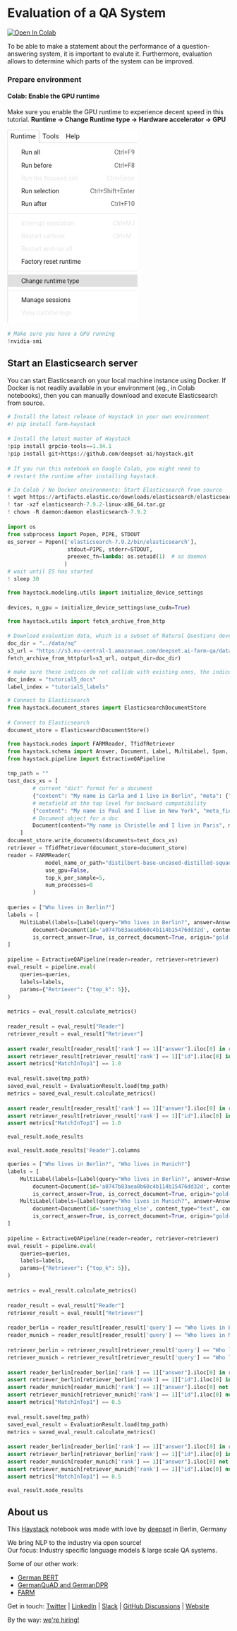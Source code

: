 <!---
title: "Tutorial 5"
metaTitle: "Evaluation of a QA System"
metaDescription: ""
slug: "/docs/tutorial5"
date: "2020-09-03"
id: "tutorial5md"
--->

# Evaluation of a QA System

[![Open In Colab](https://colab.research.google.com/assets/colab-badge.svg)](https://colab.research.google.com/github/deepset-ai/haystack/blob/master/tutorials/Tutorial5_Evaluation.ipynb)

To be able to make a statement about the performance of a question-answering system, it is important to evalute it. Furthermore, evaluation allows to determine which parts of the system can be improved.

### Prepare environment

#### Colab: Enable the GPU runtime
Make sure you enable the GPU runtime to experience decent speed in this tutorial.
**Runtime -> Change Runtime type -> Hardware accelerator -> GPU**

<img src="https://raw.githubusercontent.com/deepset-ai/haystack/master/docs/_src/img/colab_gpu_runtime.jpg">


```python
# Make sure you have a GPU running
!nvidia-smi
```

## Start an Elasticsearch server
You can start Elasticsearch on your local machine instance using Docker. If Docker is not readily available in your environment (eg., in Colab notebooks), then you can manually download and execute Elasticsearch from source.


```python
# Install the latest release of Haystack in your own environment 
#! pip install farm-haystack

# Install the latest master of Haystack
!pip install grpcio-tools==1.34.1
!pip install git+https://github.com/deepset-ai/haystack.git

# If you run this notebook on Google Colab, you might need to
# restart the runtime after installing haystack.
```


```python
# In Colab / No Docker environments: Start Elasticsearch from source
! wget https://artifacts.elastic.co/downloads/elasticsearch/elasticsearch-7.9.2-linux-x86_64.tar.gz -q
! tar -xzf elasticsearch-7.9.2-linux-x86_64.tar.gz
! chown -R daemon:daemon elasticsearch-7.9.2

import os
from subprocess import Popen, PIPE, STDOUT
es_server = Popen(['elasticsearch-7.9.2/bin/elasticsearch'],
                   stdout=PIPE, stderr=STDOUT,
                   preexec_fn=lambda: os.setuid(1)  # as daemon
                  )
# wait until ES has started
! sleep 30
```


```python
from haystack.modeling.utils import initialize_device_settings

devices, n_gpu = initialize_device_settings(use_cuda=True)
```


```python
from haystack.utils import fetch_archive_from_http

# Download evaluation data, which is a subset of Natural Questions development set containing 50 documents
doc_dir = "../data/nq"
s3_url = "https://s3.eu-central-1.amazonaws.com/deepset.ai-farm-qa/datasets/nq_dev_subset_v2.json.zip"
fetch_archive_from_http(url=s3_url, output_dir=doc_dir)
```


```python
# make sure these indices do not collide with existing ones, the indices will be wiped clean before data is inserted
doc_index = "tutorial5_docs"
label_index = "tutorial5_labels"
```


```python
# Connect to Elasticsearch
from haystack.document_stores import ElasticsearchDocumentStore

# Connect to Elasticsearch
document_store = ElasticsearchDocumentStore()
```


```python
from haystack.nodes import FARMReader, TfidfRetriever
from haystack.schema import Answer, Document, Label, MultiLabel, Span, EvaluationResult
from haystack.pipeline import ExtractiveQAPipeline

tmp_path = ""
test_docs_xs = [
        # current "dict" format for a document
        {"content": "My name is Carla and I live in Berlin", "meta": {"meta_field": "test1", "name": "filename1"}},
        # metafield at the top level for backward compatibility
        {"content": "My name is Paul and I live in New York", "meta_field": "test2", "name": "filename2"},
        # Document object for a doc
        Document(content="My name is Christelle and I live in Paris", meta={"meta_field": "test3", "name": "filename3"})
    ]
document_store.write_documents(documents=test_docs_xs)
retriever = TfidfRetriever(document_store=document_store)
reader = FARMReader(
            model_name_or_path="distilbert-base-uncased-distilled-squad",
            use_gpu=False,
            top_k_per_sample=5,
            num_processes=0
        )

queries = ["Who lives in Berlin?"]
labels = [
    MultiLabel(labels=[Label(query="Who lives in Berlin?", answer=Answer(answer="Carla", offsets_in_context=[Span(11, 16)]),
        document=Document(id='a0747b83aea0b60c4b114b15476dd32d', content_type="text", content='My name is Carla and I live in Berlin'),
        is_correct_answer=True, is_correct_document=True, origin="gold-label")])
]

pipeline = ExtractiveQAPipeline(reader=reader, retriever=retriever)
eval_result = pipeline.eval(
    queries=queries,
    labels=labels,
    params={"Retriever": {"top_k": 5}},
)

metrics = eval_result.calculate_metrics()

reader_result = eval_result["Reader"]
retriever_result = eval_result["Retriever"]

assert reader_result[reader_result['rank'] == 1]["answer"].iloc[0] in reader_result[reader_result['rank'] == 1]["gold_answers"].iloc[0]
assert retriever_result[retriever_result['rank'] == 1]["id"].iloc[0] in retriever_result[retriever_result['rank'] == 1]["gold_document_ids"].iloc[0]
assert metrics["MatchInTop1"] == 1.0

eval_result.save(tmp_path)
saved_eval_result = EvaluationResult.load(tmp_path)
metrics = saved_eval_result.calculate_metrics()

assert reader_result[reader_result['rank'] == 1]["answer"].iloc[0] in reader_result[reader_result['rank'] == 1]["gold_answers"].iloc[0]
assert retriever_result[retriever_result['rank'] == 1]["id"].iloc[0] in retriever_result[retriever_result['rank'] == 1]["gold_document_ids"].iloc[0]
assert metrics["MatchInTop1"] == 1.0
```


```python
eval_result.node_results
```


```python
eval_result.node_results['Reader'].columns
```


```python
queries = ["Who lives in Berlin?", "Who lives in Munich?"]
labels = [
    MultiLabel(labels=[Label(query="Who lives in Berlin?", answer=Answer(answer="Carla", offsets_in_context=[Span(11, 16)]),
        document=Document(id='a0747b83aea0b60c4b114b15476dd32d', content_type="text", content='My name is Carla and I live in Berlin'),
        is_correct_answer=True, is_correct_document=True, origin="gold-label")]),
    MultiLabel(labels=[Label(query="Who lives in Munich?", answer=Answer(answer="Carla", offsets_in_context=[Span(11, 16)]),
        document=Document(id='something_else', content_type="text", content='My name is Carla and I live in Munich'),
        is_correct_answer=True, is_correct_document=True, origin="gold-label")])
]

pipeline = ExtractiveQAPipeline(reader=reader, retriever=retriever)
eval_result = pipeline.eval(
    queries=queries,
    labels=labels,
    params={"Retriever": {"top_k": 5}},
)

metrics = eval_result.calculate_metrics()

reader_result = eval_result["Reader"]
retriever_result = eval_result["Retriever"]

reader_berlin = reader_result[reader_result['query'] == "Who lives in Berlin?"]
reader_munich = reader_result[reader_result['query'] == "Who lives in Munich?"]

retriever_berlin = retriever_result[retriever_result['query'] == "Who lives in Berlin?"]
retriever_munich = retriever_result[retriever_result['query'] == "Who lives in Munich?"]

assert reader_berlin[reader_berlin['rank'] == 1]["answer"].iloc[0] in reader_berlin[reader_berlin['rank'] == 1]["gold_answers"].iloc[0]
assert retriever_berlin[retriever_berlin['rank'] == 1]["id"].iloc[0] in retriever_berlin[retriever_berlin['rank'] == 1]["gold_document_ids"].iloc[0]
assert reader_munich[reader_munich['rank'] == 1]["answer"].iloc[0] not in reader_munich[reader_munich['rank'] == 1]["gold_answers"].iloc[0]
assert retriever_munich[retriever_munich['rank'] == 1]["id"].iloc[0] not in retriever_munich[retriever_munich['rank'] == 1]["gold_document_ids"].iloc[0]
assert metrics["MatchInTop1"] == 0.5

eval_result.save(tmp_path)
saved_eval_result = EvaluationResult.load(tmp_path)
metrics = saved_eval_result.calculate_metrics()

assert reader_berlin[reader_berlin['rank'] == 1]["answer"].iloc[0] in reader_berlin[reader_berlin['rank'] == 1]["gold_answers"].iloc[0]
assert retriever_berlin[retriever_berlin['rank'] == 1]["id"].iloc[0] in retriever_berlin[retriever_berlin['rank'] == 1]["gold_document_ids"].iloc[0]
assert reader_munich[reader_munich['rank'] == 1]["answer"].iloc[0] not in reader_munich[reader_munich['rank'] == 1]["gold_answers"].iloc[0]
assert retriever_munich[retriever_munich['rank'] == 1]["id"].iloc[0] not in retriever_munich[retriever_munich['rank'] == 1]["gold_document_ids"].iloc[0]
assert metrics["MatchInTop1"] == 0.5
```


```python
eval_result.node_results
```

## About us

This [Haystack](https://github.com/deepset-ai/haystack/) notebook was made with love by [deepset](https://deepset.ai/) in Berlin, Germany

We bring NLP to the industry via open source!  
Our focus: Industry specific language models & large scale QA systems.  
  
Some of our other work: 
- [German BERT](https://deepset.ai/german-bert)
- [GermanQuAD and GermanDPR](https://deepset.ai/germanquad)
- [FARM](https://github.com/deepset-ai/FARM)

Get in touch:
[Twitter](https://twitter.com/deepset_ai) | [LinkedIn](https://www.linkedin.com/company/deepset-ai/) | [Slack](https://haystack.deepset.ai/community/join) | [GitHub Discussions](https://github.com/deepset-ai/haystack/discussions) | [Website](https://deepset.ai)

By the way: [we're hiring!](https://www.deepset.ai/jobs)
